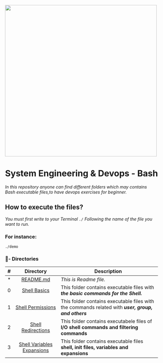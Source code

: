 <img src="https://bashlogo.com/img/logo/png/monochrome_dark.png" high="" width="500">

# System Engineering & Devops - Bash

_In this repository anyone can find different folders which may contains Bash executable files,to have devops exercises for beginner._

## How to execute the files?
_You must first write to your Terminal `./` Following the name of the file you want to run._
### For instance:
```
./demo
```
### :file_folder:- Directories

#|Directory|Description
---|:---:|---
*|[README.md](./README.md)| *This is Readme file.*
0|[Shell Basics](./0x00-shell_basics)| This folder contains executable files with **_the basic commands for the Shell._**
1|[Shell Permissions](./0x01-shell_permissions)| This folder contains executable files with the commands related with **_user, group, and others_**
2|[Shell Redirections](./0x02-shell_redirections)| This folder contains executabele files of **I/O shell commands and filtering commands**
3|[Shell Variables Expansions](./0x03-shell_variables_expansions)| This folder contains executable files **shell, init files, variables and expansions**
